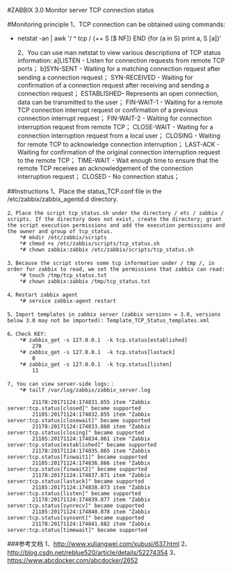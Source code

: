 #ZABBIX 3.0 Monitor server TCP connection status


#Monitoring principle
	1、TCP connection can be obtained using commands:
*  netstat -an | awk '/ ^ tcp / {++ S [$ NF]} END {for (a in S) print a, S [a]}'

	2、You can use man netstat to view various descriptions of TCP status information:
	 a]LISTEN - Listen for connection requests from remote TCP ports； 
	 b]SYN-SENT - Waiting for a matching connection request after sending a connection request； 
	SYN-RECEIVED - Waiting for confirmation of a connection request after receiving and sending a connection request； 
	ESTABLISHED- Represents an open connection, data can be transmitted to the user； 
	FIN-WAIT-1 - Waiting for a remote TCP connection interrupt request or confirmation of a 
	             previous connection interrupt request；
	FIN-WAIT-2 - Waiting for connection interruption request from remote TCP； 
	CLOSE-WAIT - Waiting for a connection interruption request from a local user； 
	CLOSING -    Waiting for remote TCP to acknowledge connection interruption； 
	LAST-ACK -   Waiting for confirmation of the original connection interruption request to the remote TCP； 
	TIME-WAIT -  Wait enough time to ensure that the remote TCP 
	             receives an acknowledgement of the connection interruption request； 
	CLOSED - No connection status；

##Instructions
    1、Place the status_TCP.conf file in the /etc/zabbix/zabbix_agentd.d directory.

    2、Place the script tcp_status.sh under the directory / etc / zabbix / scripts. If the directory does not exist, create the directory; grant the script execution permissions and add the execution permissions and the owner and group of tcp_status.
		*# mkdir /etc/zabbix/scripts
		*# chmod +x /etc/zabbix/scripts/tcp_status.sh
		*# chown zabbix:zabbix /etc/zabbix/scripts/tcp_status.sh

    3、Because the script stores some tcp information under / tmp /, in order for zabbix to read, we set the permissions that zabbix can read:
		*# touch /tmp/tcp_status.txt
		*# chown zabbix:zabbix /tmp/tcp_status.txt

    4、Restart zabbix agent
		*# service zabbix-agent restart

    5、Import templates in zabbix server (zabbix version> = 3.0, versions below 3.0 may not be imported): Template_TCP_Status_templates.xml

    6、Check KEY:
		*# zabbix_get -s 127.0.0.1  -k tcp.status[established]
			270
		*# zabbix_get -s 127.0.0.1  -k tcp.status[lastack]
			0
		*# zabbix_get -s 127.0.0.1  -k tcp.status[listen]
			11

    7, You can view server-side logs:：
		*# tailf /var/log/zabbix/zabbix_server.log

		 	21178:20171124:174831.855 item "Zabbix server:tcp.status[closed]" became supported
 			21185:20171124:174832.855 item "Zabbix server:tcp.status[closewait]" became supported
 			21178:20171124:174833.860 item "Zabbix server:tcp.status[closing]" became supported
 			21185:20171124:174834.861 item "Zabbix server:tcp.status[established]" became supported
			21178:20171124:174835.865 item "Zabbix server:tcp.status[finwait1]" became supported
 			21185:20171124:174836.866 item "Zabbix server:tcp.status[finwait2]" became supported
 			21178:20171124:174837.871 item "Zabbix server:tcp.status[lastack]" became supported
 			21185:20171124:174838.873 item "Zabbix server:tcp.status[listen]" became supported
 			21178:20171124:174839.877 item "Zabbix server:tcp.status[synrecv]" became supported
 			21185:20171124:174840.878 item "Zabbix server:tcp.status[synsent]" became supported
 			21178:20171124:174841.882 item "Zabbix server:tcp.status[timewait]" became supported




###参考文档
	1、http://www.xuliangwei.com/xubusi/637.html
	2、http://blog.csdn.net/reblue520/article/details/52274354
	3、https://www.abcdocker.com/abcdocker/2652
